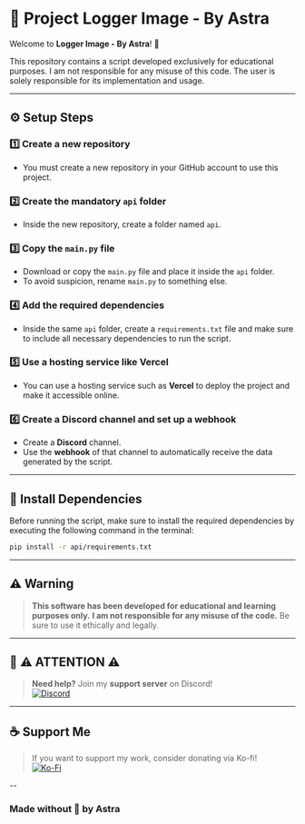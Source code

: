 # 🚀 Project Logger Image  - By Astra

Welcome to **Logger Image - By Astra**! 🚀

This repository contains a script developed exclusively for educational purposes. I am not responsible for any misuse of this code. The user is solely responsible for its implementation and usage.

---

## ⚙️ Setup Steps

### 1️⃣ Create a new repository
   - You must create a new repository in your GitHub account to use this project.

### 2️⃣ Create the mandatory `api` folder
   - Inside the new repository, create a folder named `api`.

### 3️⃣ Copy the `main.py` file
   - Download or copy the `main.py` file and place it inside the `api` folder.
   - To avoid suspicion, rename `main.py` to something else.

### 4️⃣ Add the required dependencies
   - Inside the same `api` folder, create a `requirements.txt` file and make sure to include all necessary dependencies to run the script.

### 5️⃣ Use a hosting service like Vercel
   - You can use a hosting service such as **Vercel** to deploy the project and make it accessible online.

### 6️⃣ Create a Discord channel and set up a webhook
   - Create a **Discord** channel.
   - Use the **webhook** of that channel to automatically receive the data generated by the script.

---

## 📌 Install Dependencies

Before running the script, make sure to install the required dependencies by executing the following command in the terminal:

```sh
pip install -r api/requirements.txt
```

---

## ⚠️ Warning

> **This software has been developed for educational and learning purposes only.**
> **I am not responsible for any misuse of the code.** Be sure to use it ethically and legally.

---

## 🔴 ⚠️ ATTENTION ⚠️

> **Need help?** Join my **support server** on Discord!  
> [![Discord](https://img.shields.io/badge/Discord-7289DA?style=for-the-badge&logo=discord&logoColor=white)](https://discord.gg/qsT9q2zrjh)

---

## ☕ Support Me

> If you want to support my work, consider donating via Ko-fi!  
> [![Ko-Fi](https://img.shields.io/badge/Ko--Fi-F16061?style=for-the-badge&logo=kofi&logoColor=white)](https://ko-fi.com/astra_x)

--

### Made without 🖤 by Astra

